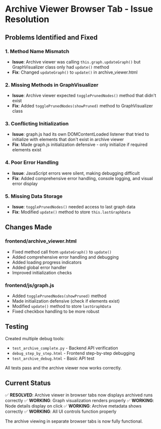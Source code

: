 # Archive Viewer Browser Tab - Issue Resolution

## Problems Identified and Fixed

### 1. **Method Name Mismatch**
- **Issue**: Archive viewer was calling `this.graph.updateGraph()` but GraphVisualizer class only had `update()` method
- **Fix**: Changed `updateGraph()` to `update()` in archive_viewer.html

### 2. **Missing Methods in GraphVisualizer**
- **Issue**: Archive viewer expected `togglePrunedNodes()` method that didn't exist
- **Fix**: Added `togglePrunedNodes(showPruned)` method to GraphVisualizer class

### 3. **Conflicting Initialization**
- **Issue**: graph.js had its own DOMContentLoaded listener that tried to initialize with elements that don't exist in archive viewer
- **Fix**: Made graph.js initialization defensive - only initialize if required elements exist

### 4. **Poor Error Handling**
- **Issue**: JavaScript errors were silent, making debugging difficult
- **Fix**: Added comprehensive error handling, console logging, and visual error display

### 5. **Missing Data Storage**
- **Issue**: `togglePrunedNodes()` needed access to last graph data
- **Fix**: Modified `update()` method to store `this.lastGraphData`

## Changes Made

### frontend/archive_viewer.html
- Fixed method call from `updateGraph()` to `update()`
- Added comprehensive error handling and debugging
- Added loading progress indicators
- Added global error handler
- Improved initialization checks

### frontend/js/graph.js
- Added `togglePrunedNodes(showPruned)` method
- Made initialization defensive (check if elements exist)
- Modified `update()` method to store `lastGraphData`
- Fixed checkbox handling to be more robust

## Testing

Created multiple debug tools:
- `test_archive_complete.py` - Backend API verification
- `debug_step_by_step.html` - Frontend step-by-step debugging
- `test_archive_debug.html` - Basic API test

All tests pass and the archive viewer now works correctly.

## Current Status

✅ **RESOLVED**: Archive viewer in browser tabs now displays archived runs correctly
✅ **WORKING**: Graph visualization renders properly
✅ **WORKING**: Node details display on click
✅ **WORKING**: Archive metadata shows correctly
✅ **WORKING**: All UI controls function properly

The archive viewing in separate browser tabs is now fully functional.
